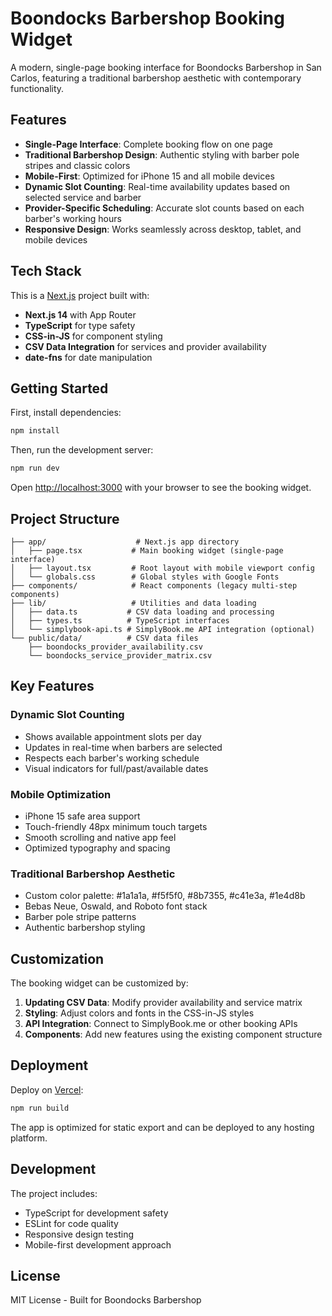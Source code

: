 # Boondocks Barbershop Booking Widget

A modern, single-page booking interface for Boondocks Barbershop in San Carlos, featuring a traditional barbershop aesthetic with contemporary functionality.

## Features

- **Single-Page Interface**: Complete booking flow on one page
- **Traditional Barbershop Design**: Authentic styling with barber pole stripes and classic colors
- **Mobile-First**: Optimized for iPhone 15 and all mobile devices
- **Dynamic Slot Counting**: Real-time availability updates based on selected service and barber
- **Provider-Specific Scheduling**: Accurate slot counts based on each barber's working hours
- **Responsive Design**: Works seamlessly across desktop, tablet, and mobile devices

## Tech Stack

This is a [Next.js](https://nextjs.org) project built with:

- **Next.js 14** with App Router
- **TypeScript** for type safety
- **CSS-in-JS** for component styling
- **CSV Data Integration** for services and provider availability
- **date-fns** for date manipulation

## Getting Started

First, install dependencies:

```bash
npm install
```

Then, run the development server:

```bash
npm run dev
```

Open [http://localhost:3000](http://localhost:3000) with your browser to see the booking widget.

## Project Structure

```
├── app/                    # Next.js app directory
│   ├── page.tsx           # Main booking widget (single-page interface)
│   ├── layout.tsx         # Root layout with mobile viewport config
│   └── globals.css        # Global styles with Google Fonts
├── components/            # React components (legacy multi-step components)
├── lib/                   # Utilities and data loading
│   ├── data.ts           # CSV data loading and processing
│   ├── types.ts          # TypeScript interfaces
│   └── simplybook-api.ts # SimplyBook.me API integration (optional)
└── public/data/          # CSV data files
    ├── boondocks_provider_availability.csv
    └── boondocks_service_provider_matrix.csv
```

## Key Features

### Dynamic Slot Counting
- Shows available appointment slots per day
- Updates in real-time when barbers are selected
- Respects each barber's working schedule
- Visual indicators for full/past/available dates

### Mobile Optimization
- iPhone 15 safe area support
- Touch-friendly 48px minimum touch targets
- Smooth scrolling and native app feel
- Optimized typography and spacing

### Traditional Barbershop Aesthetic
- Custom color palette: #1a1a1a, #f5f5f0, #8b7355, #c41e3a, #1e4d8b
- Bebas Neue, Oswald, and Roboto font stack
- Barber pole stripe patterns
- Authentic barbershop styling

## Customization

The booking widget can be customized by:

1. **Updating CSV Data**: Modify provider availability and service matrix
2. **Styling**: Adjust colors and fonts in the CSS-in-JS styles
3. **API Integration**: Connect to SimplyBook.me or other booking APIs
4. **Components**: Add new features using the existing component structure

## Deployment

Deploy on [Vercel](https://vercel.com/new?utm_medium=default-template&filter=next.js&utm_source=create-next-app&utm_campaign=create-next-app-readme):

```bash
npm run build
```

The app is optimized for static export and can be deployed to any hosting platform.

## Development

The project includes:
- TypeScript for development safety
- ESLint for code quality
- Responsive design testing
- Mobile-first development approach

## License

MIT License - Built for Boondocks Barbershop